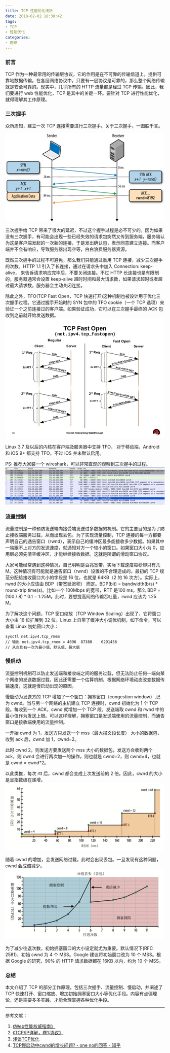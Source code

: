 ```yaml
---
title: TCP 性能优化浅析
date: 2018-02-02 18:38:42
tags:
- TCP
- 性能优化
categories:
- 网络
---
```


### 前言
TCP 作为一种最常用的传输层协议，它的作用是在不可靠的传输信道上，提供可靠地数据传输。在各层网络协议中，只要有一层协议是可靠的，那么整个网络传输就是安全可靠的。现实中，几乎所有的 HTTP 流量都是经过 TCP 传输。因此，我们要进行 web 性能优化，TCP 是其中的关键一环。要针对 TCP 进行性能优化，就得理解其工作原理。

### 三次握手
众所周知，建立一次 TCP 连接需要进行三次握手。关于三次握手，一图胜千言。

![图1](/uploads/TCP/1.png)


三次握手给 TCP 带来了很大的延迟，不过这个握手过程是必不可少的。因为如果没有三次握手，有可能会出现一些已经失效的请求包突然又传到服务端，服务端认为这是客户端发起的一次新的连接，于是发出确认包，表示同意建立连接。而客户端并不会有响应，导致服务器出现空等，白白浪费服务器资源。

既然三次握手的过程不可避免，那么我们只能通过重用 TCP 连接，减少三次握手的次数。HTTP 1.1 引入了长连接，通过在请求头中加入 Connection: keep-alive， 来告诉请求响应完毕后，不要关闭连接。不过 HTTP 长连接也是有限制的，服务器通常会设置 keep-alive 超时时间和最大请求数，如果请求超时或者超过最大请求数，服务器会主动关闭连接。

除此之外，TFO(TCP Fast Open，TCP 快速打开)这种机制也被设计用于优化三次握手过程。它通过握手开始时的 SYN 包中的 TFO cookie（一个 TCP 选项）来验证一个之前连接过的客户端。如果验证成功，它可以在三次握手最终的 ACK 包收到之前就开始发送数据。
![图2](/uploads/TCP/2.png)

Linux 3.7 及以后的内核在客户端及服务器中支持 TFO， 对于移动端，Android 和 iOS 9+ 都支持 TFO，不过 iOS 并未默认启用。

PS: 推荐大家装一个 wireshark，可以非常直观的观察到三次握手的过程。
![](/uploads/TCP/3.png)

### 流量控制
流量控制是一种预防发送端向接受端发送过多数据的机制。它的主要目的是为了防止接收端服务过载，从而出现丢包。为了实现流量控制，TCP 连接的每一方都要声明自己的通告窗口（rwnd），表示自己的缓冲区最多能接收多少数据。如果其中一端跟不上对方的发送速度，就通知对方一个较小的窗口。如果窗口大小为 0，应用层必须先清空缓冲区，才能继续接收数据。这就是所谓的滑动窗口协议。

大家可能经常遇到这种情况，自己明明是百兆宽带，实际下载速度每秒却只有几M。这种情况有可能就是通告窗口（rwnd）设置的不合理造成的。最初的 TCP 规范分配给接收窗口大小的字段是 16 位，也就是 64KB（2 的 16 次方）。实际上，rwnd 的大小应该由 BDP（带宽延迟积） 而定。BDP(bit) = bandwidth(b/s) * round-trip time(s)。比如一个 100Mbps 的宽带，RTT 是100 ms，那么 BDP =  (100 / 8) * 0.1 = 1.25M。此时，要想提高网络传输吞吐量，rwnd 应该为 1.25 M。

为了解决这个问题，TCP 窗口缩放（TCP Window Scaling）出现了，它将窗口大小由 16 位扩展到 32 位。Linux 上自带了缓冲大小调优机制，如下命令，可以查看 Linux 初始窗口大小：
```
sysctl net.ipv4.tcp_rmem
// 输出 net.ipv4.tcp_rmem = 4096	87380    6291456
// 从左到右一次为最小值、默认值、最大值
```
 
### 慢启动

流量控制机制可以防止发送端和接收端之间的服务过载，但无法防止任何一端向某个网络的发送数据过载，因此还需要一个估算机制，根据网络环境动态改变数据传输速度，这就是慢启动出现的原因。

慢启动为发送方的 TCP 增加了一个窗口：拥塞窗口（congestion window）,记为 cwnd。当与另一个网络的主机建立 TCP 连接时，cwnd 初始化为 1 个 TCP 段。每收到一个 ACK，cwnd 就增加一个 TCP 段。发送端取 cwnd 和 rwnd 中的最小值作为发送上限。可以这样理解，拥塞窗口是发送端使用的流量控制，而通告窗口是接收端使用的流量控制。

一开始 cwnd 为 1，发送方只发送一个 mss（最大报文段长度） 大小的数据包，收到 ack 后，cwnd 加 1，cwnd=2。

此时 cwnd 2，则发送方要发送两个 mss 大小的数据包，发送方会收到两个 ack，则 cwnd 会进行两次加一的操作，则也就是 cwnd+2，则
 cwnd=4，也就是 cwnd = cwnd*2。

以此类推，每次 rtt 后，cwnd 都会变成上次发送前的 2 倍。因此，cwnd 的大小是呈指数级在递增。
![图3](/uploads/TCP/4.png)

随着 cwnd 的增加，会发送网络过载，此时会出现丢包。一旦发现有这种问题，cwnd 会成倍减少。
![图4](/uploads/TCP/5.png)

为了减少往返次数，初始拥塞窗口的大小设定就尤为重要。默认情况下(RFC 2581)，初始 cwnd 为 4 个 MSS。Google 建议将初始窗口改为 10 个 MSS。根据 Google 的研究，90% 的 HTTP 请求数据都在 16KB 以内，约为 10 个 MSS。

### 总结
本文介绍了 TCP 的部分工作原理，包括三次握手、流量控制、慢启动，并阐述了 TCP 快速打开、窗口缩放、增加初始拥塞窗口大小等优化手段。内容有点偏理论，还是需要多多实践，才能合理掌握各种优化手段。
 
----------------
参考文献：
1. [《Web性能权威指南》](https://book.douban.com/subject/25856314/)
2. [《TCP/IP详解，卷1:协议》](https://book.douban.com/subject/1088054/)
3. [浅谈TCP优化](https://huoding.com/2013/11/21/299)
4. [TCP慢启动中cwnd的增长问题? - one no的回答 - 知乎](
https://www.zhihu.com/question/24886217/answer/149903688)

